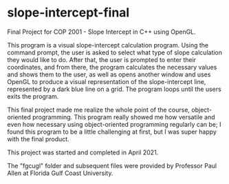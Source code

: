 # slope-intercept-final
Final Project for COP 2001 - Slope Intercept in C++ using OpenGL.

This program is a visual slope-intercept calculation program. Using the command prompt, the user is asked to select what type of slope calculation they would like to do. After that, the user is prompted to enter their coordinates, and from there, the program calculates the necessary values and shows them to the user, as well as opens another window and uses OpenGL to produce a visual representation of the slope-intercept line, represented by a dark blue line on a grid. The program loops until the users exits the program.

This final project made me realize the whole point of the course, object-oriented programming. This program really showed me how versatile and even how necessary using object-oriented programming regularly can be; I found this program to be a little challenging at first, but I was super happy with the final product.

This project was started and completed in April 2021.

The "fgcugl" folder and subsequent files were provided by Professor Paul Allen at Florida Gulf Coast University.
